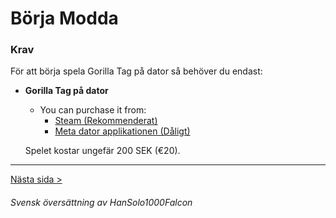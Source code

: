 # Börja Modda

### Krav

För att börja spela Gorilla Tag på dator så behöver du endast:

- **Gorilla Tag på dator**
  - You can purchase it from:  
    - [Steam (Rekommenderat)](https://steampowered.com)  
    - [Meta dator applikationen (Dåligt)](https://www.meta.com/help/quest/1517439565442928/)  

  Spelet kostar ungefär 200 SEK (€20).

---

[Nästa sida >](choosing-your-platform.md)

###### Svensk översättning av HanSolo1000Falcon